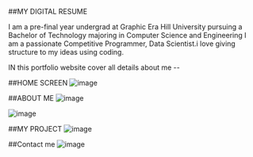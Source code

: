 ##MY DIGITAL RESUME 

I am a pre-final year undergrad at Graphic Era Hill University pursuing a Bachelor of Technology majoring in Computer Science and Engineering I am a passionate Competitive Programmer, Data Scientist.i love giving structure to my ideas using coding.

IN this portfolio website cover all details about me --


##HOME SCREEN
![image](https://user-images.githubusercontent.com/89336758/216779806-d9d759c5-1ece-4cf0-a9ef-4b7b3a057e95.png)

##ABOUT ME
![image](https://user-images.githubusercontent.com/89336758/216780016-08aae02e-7c52-4c20-b45f-a6cf9e085f60.png)

![image](https://user-images.githubusercontent.com/89336758/216780040-8c3565bb-2ee5-4299-b244-0442bad5e865.png)

##MY PROJECT
![image](https://user-images.githubusercontent.com/89336758/216780048-fa9722c2-c259-49a8-950a-5a505952ab3c.png)

##Contact me
![image](https://user-images.githubusercontent.com/89336758/216780059-bbb17918-aa6b-42fb-8ff1-299311974b12.png)

